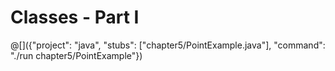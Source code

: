 # Classes - Part I

@[]({"project": "java", "stubs": ["chapter5/PointExample.java"], "command": "./run chapter5/PointExample"})
